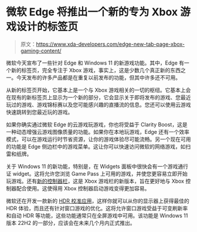 # 微软 Edge 将推出一个新的专为 Xbox 游戏设计的标签页

> 原文：<https://www.xda-developers.com/edge-new-tab-page-xbox-gaming-content/>

微软今天宣布了一些针对 Edge 和 Windows 11 的新游戏功能。其中，Edge 有一个新的标签页，完全专注于 Xbox 游戏，事实上，这是少数几个真正新的东西之一。今天发布的许多产品都是在重复以前发布的功能，但其中许多还不可用。

从新的标签页开始，它基本上是一个与 Xbox 游戏相关的一切的枢纽。它基本上会在现有的新标签页上显示为一个新的部分，它会显示关于即将发布的游戏、您最近玩过的游戏、游戏锦标赛以及您可能感兴趣的直播流的信息。您还可以使用云游戏快速跳转到您最近玩的游戏。

如果你确实通过微软 Edge 的云游戏玩游戏，你也将受益于 Clarity Boost，这是一种动态增强云游戏图像质量的功能。如果你在本地玩游戏，Edge 还有一个效率模式，可以在游戏运行时节省资源，让你的游戏体验尽可能流畅。另一个现在可用的功能是 Edge 侧边栏中的游戏菜单。这让你可以快速访问微软的网络游戏，如扫雷和纸牌。

关于 Windows 11 的新功能，特别是，在 Widgets 面板中很快会有一个游戏通行证 widget。这将允许您浏览 Game Pass 上可用的游戏，并使您更容易立即开始玩游戏。还有[新的控制器栏](https://www.xda-developers.com/microsoft-is-adding-a-game-bar-for-controller-users-in-windows-11/)，这是 Xbox 游戏栏的新版本，旨在更好地与 Xbox 控制器配合使用。这使得用 Xbox 控制器启动游戏变得更加容易。

微软还在开发一款新的 [HDR 校准应用](https://www.xda-developers.com/windows-hdr-calibration-coming-soon/)，这样你就可以从你的显示器上获得最佳的 HDR 体验，而且还有针对窗口游戏的优化。这将允许窗口游戏受益于可变刷新率和自动 HDR 等功能，这些功能通常只在全屏游戏中可用。该功能是 Windows 11 版本 22H2 的一部分，应该会在未来几个月内正式推出。